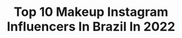 ---
title: Top 10 Makeup Instagram Influencers In Brazil In 2022
description: >-
  Find top makeup Instagram influencers in Brazil in 2022. Most popular hashtags: #makeup #challenge #makeuptutorial #challengemakeup.
platform: Instagram
hits: 5765
text_top: Identify the best Instagram influencers on inBeat.
text_bottom: Our platform aggregates 5765 Instagram influencers like this in Brazil for you to work with.
profiles:
  - username: "yasssmachado"
    fullname: >-
      𝔜𝔞𝔰𝔪𝔦𝔫 𝔐𝔞𝔠𝔥𝔞𝔡𝔬
    bio: >-
      • Makeup Artist | Metal | Geek ✨ • 071 📍 • 📧 yasmindahoraa@gmail.com
    location: "Brazil"
    followers: 5287
    engagement: 2931
    commentsToLikes: 0.131081
    id: ck8t87w5zje0t0j78usiprw3o
    verified: false
    hashtags: "#blackmetalgirl, #halloweenmakeup, #gothgirl, #makeuplook"
  - username: "thamyscoelho_"
    fullname: >-
      Thamyres Coelho
    bio: >-
      •Não pare até se orgulhar!✨ @pfelipemotta❤️ fashion| beauty and makeup💄 🤝parceria via direct 🎥vídeo/ #challenge toda semana✨
    location: "Brazil"
    followers: 4305
    engagement: 2204
    commentsToLikes: 0.137660
    id: ck8t8gailkd0h0j789c98fhqb
    verified: false
    hashtags: "#uauchallenge, #megustachallenge, #festaemipanemachallenge, #euphoriachallenge"
  - username: "sabrina_oliveira.s"
    fullname: >-
      Sabrina Oliveira
    bio: >-
      • Modelo Fotográfica/ Modelo Makeup • Cantora e YouTuber • assessoria - 11 97673-8517 • @lucas.s007 💍 • Canal, link abaixo
    location: "Brazil"
    followers: 8966
    engagement: 1893
    commentsToLikes: 0.520233
    id: ck9wdqm5tgtcf0j78a7xtpsv3
    verified: false
    hashtags: "#cabelocacheado, #feedorganizado, #curlyhair, #fotostumblr"
  - username: "_mariaalu_"
    fullname: >-
      🧿 Maria Luiza 🧿
    bio: >-
      🐂 Amante do rodeio 💥Influencer 💄Makeup profissional @makeup.mariia
    location: "Brazil"
    followers: 10918
    engagement: 1246
    commentsToLikes: 1.551509
    id: ck9hbjqs2h51t0j78903iputp
    verified: false
    hashtags: "#fashion, #agro, #tbt, #love"
  - username: "liberdadecrespa"
    fullname: >-
      GISELE MARTINS 🌸
    bio: >-
      Beauty Hair & Makeup 🤩 Crespa 3C 4A ✊🏾💕 TOP MIGS @salonlinebrasil 👸🏾❤ 💌contato: giselemartins@pgbagency.com USE #liberdadecrespa 💕
    location: "Brazil"
    followers: 29189
    engagement: 914
    commentsToLikes: 0.062019
    id: ck8t3y3i34wwb0j784gqu002s
    verified: false
    hashtags: "#rizos, #btredrose, #makeuppelenegra, #todecacho"
  - username: "andressavbarbosa"
    fullname: >-
      ANDRESSA BARBOSA
    bio: >-
      🇧🇷 Brazilian Makeup Artist ✨ Ensino você a se maquiar melhor 💄 💌 andressagb.contato@gmail.com 📞 ASSESSORIA: (11)96481-0082
    location: "Brazil"
    followers: 57721
    engagement: 878
    commentsToLikes: 0.404422
    id: ck6ts9e9r3h7q0j716rwdv927
    verified: false
    hashtags: ""
  - username: "kerenleao0"
    fullname: >-
      Keren Leão 🦋
    bio: >-
      18y São Luis- MA 🇧🇷 •Enfermagem⚕ •Design e Makeup •Empresária 🌍:São Luís-MA 📌:Proprietária e Sócia @studiokerenleao @closetdelas0 @lovedoces0
    location: "Brazil"
    followers: 8338
    engagement: 1800
    commentsToLikes: 0.092307
    id: ck9hc9rnykew80j78zodbtgoo
    verified: false
    hashtags: "#maranhao, #riouna, #morros, #challenges"
  - username: "myllesetra"
    fullname: >-
      🌟 Mყʅʅҽ 🌟
    bio: >-
      NUNCA DESISTA DOS SEUS SONHOS! 🧘🏻‍♀️🦋 🎨MAKEUP ARTIST🎨 〰️ Parcerias via Direct 🤝 〰️ 30/10 🦂 🏝 CABEDELO /PB 🇧🇷
    location: "Brazil"
    followers: 7530
    engagement: 1724
    commentsToLikes: 0.364362
    id: ck8t30tjw1gq50j78h4m8dasg
    verified: false
    hashtags: "#cabedelopb, #joaopessoaparaiba, #makeuptransformation, #makeupartistic"
  - username: "nickoly_almeida"
    fullname: >-
      Almeida
    bio: >-
      🤳🏻 Digital influencer 🦷❤️2/10 📲Parceria via Direct/ @niickmodas @pousada_badejo 👫❤️ @edvelton_p08 💄@niicks.makeup
    location: "Brazil"
    followers: 12335
    engagement: 1230
    commentsToLikes: 0.748825
    id: ck9hc7j6wk3uv0j78dwpl82iq
    verified: false
    hashtags: "#alagoasbrasil, #alagoas, #japaratinga, #sol"
  - username: "euanarodrigues__"
    fullname: >-
      ANA RODRIGUES✨
    bio: >-
      ✨| OIII GENTEE!! 📍| MG - 17 anos 🎓| Modelo•Lifestyle•Makeup•Dicas 🎥|Vídeo no reels todos os dias! 📩|Trabalhos @assessoriaanarodrigues
    location: "Brazil"
    followers: 51283
    engagement: 1216
    commentsToLikes: 0.055064
    id: ck8t6cd50d2yh0j78ntmc9gp5
    verified: false
    hashtags: "#sovocechallenge, #eusoquerotepapachallenge, #agorachorachallenge, #challenge"
---